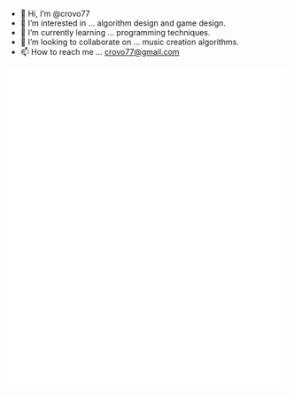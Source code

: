 - 👋 Hi, I’m @crovo77
- 👀 I’m interested in ... algorithm design and game design.
- 🌱 I’m currently learning ... programming techniques.
- 💞️ I’m looking to collaborate on ... music creation algorithms.
- 📫 How to reach me ... crovo77@gmail.com

![Metrics](/github-metrics.svg)

<!---
crovo77/crovo77 is a ✨ special ✨ repository because its `README.md` (this file) appears on your GitHub profile.
You can click the Preview link to take a look at your changes.
--->
